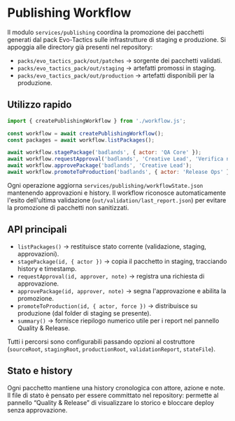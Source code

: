 # Publishing Workflow

Il modulo `services/publishing` coordina la promozione dei pacchetti generati dal pack Evo-Tactics sulle
infrastrutture di staging e produzione. Si appoggia alle directory già presenti nel repository:

- `packs/evo_tactics_pack/out/patches` → sorgente dei pacchetti validati.
- `packs/evo_tactics_pack/out/staging` → artefatti promossi in staging.
- `packs/evo_tactics_pack/out/production` → artefatti disponibili per la produzione.

## Utilizzo rapido

```js
import { createPublishingWorkflow } from './workflow.js';

const workflow = await createPublishingWorkflow();
const packages = await workflow.listPackages();

await workflow.stagePackage('badlands', { actor: 'QA Core' });
await workflow.requestApproval('badlands', 'Creative Lead', 'Verifica narrativa Nebula');
await workflow.approvePackage('badlands', 'Creative Lead');
await workflow.promoteToProduction('badlands', { actor: 'Release Ops' });
```

Ogni operazione aggiorna `services/publishing/workflowState.json` mantenendo approvazioni e history. Il workflow
riconosce automaticamente l'esito dell'ultima validazione (`out/validation/last_report.json`) per evitare la promozione di
pacchetti non sanitizzati.

## API principali

- `listPackages()` → restituisce stato corrente (validazione, staging, approvazioni).
- `stagePackage(id, { actor })` → copia il pacchetto in staging, tracciando history e timestamp.
- `requestApproval(id, approver, note)` → registra una richiesta di approvazione.
- `approvePackage(id, approver, note)` → segna l'approvazione e abilita la promozione.
- `promoteToProduction(id, { actor, force })` → distribuisce su produzione (dal folder di staging se presente).
- `summary()` → fornisce riepilogo numerico utile per i report nel pannello Quality & Release.

Tutti i percorsi sono configurabili passando opzioni al costruttore (`sourceRoot`, `stagingRoot`, `productionRoot`,
`validationReport`, `stateFile`).

## Stato e history

Ogni pacchetto mantiene una history cronologica con attore, azione e note. Il file di stato è pensato per essere
committato nel repository: permette al pannello “Quality & Release” di visualizzare lo storico e bloccare deploy senza
approvazione.
